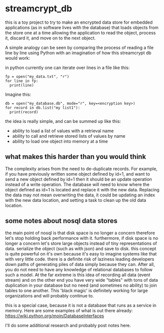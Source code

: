 # streamcrypt_db
this is a toy project to try to make an encrypted data store for embedded applications (as in software lives with the database)
that loads objects from the store one at a time allowing the application to read the object, process it, discard it, and move 
on to the next object.

A simple analogy can be seen by comparing the process of reading a file line by line using Python with an imagination of how
this streamcrypt db would work:

in python currently one can iterate over lines in a file like this:

```
fp = open("my_data.txt", "r")
for line in fp:
  print(line)
```

Imagine this:

```
db = open("my_database.db", mode="r", key=<encryption key>)
for record in db.list("my list1"):
  print(record)
```

the idea is really simple, and can be summed up like this:
* ability to load a list of values with a retrieval name
* ability to call and retrieve stored lists of values by name
* ability to load one object into memory at a time

## what makes this harder than you would think

The complexity arises from the need to de-duplicate records. For example, if you have previously written some object
defined by id=1, and want to send a new object defined by id=1 then it should be an update operation instead of a write
operation. The database will need to know where the object defined as id=1 is located and replace it with the new data.
Replacing the data may not mean overwriting the data, it could be updating an index with the new data location, and 
setting a task to clean up the old data location.

## some notes about nosql data stores

the main point of nosql is that disk space is no longer a concern therefore let's stop holding back performance with it. 
furthermore, if disk space is no longer a concern let's store large objects instead of tiny representations of data. 
serialize the object (such as with json) and save to disk. this concept is quite powerful on it's own because it's easy to 
imagine systems like that with very little code. there is a definite risk of laziness leading developers down 
paths of generating piles of data simply because they can. After all, you do not need to have any knowledge of relational 
databases to follow such a model. At the far extreme is this idea of recording all data (event stream) and on the other end you
have very wide "tables" with tons of data duplication in your database but no need (and sometimes no ability) to 
join tables to one another. This 'black magic' is definitely working for large organizations and will probably continue to.

this is a special case, because it is not a database that runs as a service in memory.
Here are some examples of what is out there already: https://wiki.python.org/moin/DatabaseInterfaces

I'll do some additional research and probably post notes here.

